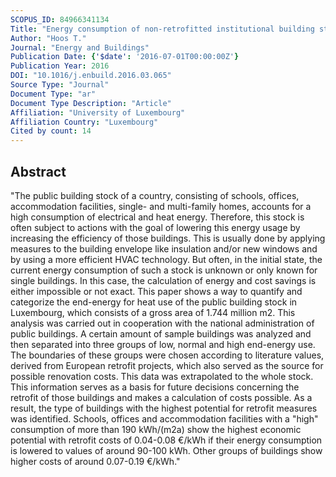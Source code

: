 ```yaml
---
SCOPUS_ID: 84966341134
Title: "Energy consumption of non-retrofitted institutional building stock in Luxembourg and the potential for a cost-efficient retrofit"
Author: "Hoos T."
Journal: "Energy and Buildings"
Publication Date: {'$date': '2016-07-01T00:00:00Z'}
Publication Year: 2016
DOI: "10.1016/j.enbuild.2016.03.065"
Source Type: "Journal"
Document Type: "ar"
Document Type Description: "Article"
Affiliation: "University of Luxembourg"
Affiliation Country: "Luxembourg"
Cited by count: 14
---
```


## Abstract
"The public building stock of a country, consisting of schools, offices, accommodation facilities, single- and multi-family homes, accounts for a high consumption of electrical and heat energy. Therefore, this stock is often subject to actions with the goal of lowering this energy usage by increasing the efficiency of those buildings. This is usually done by applying measures to the building envelope like insulation and/or new windows and by using a more efficient HVAC technology. But often, in the initial state, the current energy consumption of such a stock is unknown or only known for single buildings. In this case, the calculation of energy and cost savings is either impossible or not exact. This paper shows a way to quantify and categorize the end-energy for heat use of the public building stock in Luxembourg, which consists of a gross area of 1.744 million m2. This analysis was carried out in cooperation with the national administration of public buildings. A certain amount of sample buildings was analyzed and then separated into three groups of low, normal and high end-energy use. The boundaries of these groups were chosen according to literature values, derived from European retrofit projects, which also served as the source for possible renovation costs. This data was extrapolated to the whole stock. This information serves as a basis for future decisions concerning the retrofit of those buildings and makes a calculation of costs possible. As a result, the type of buildings with the highest potential for retrofit measures was identified. Schools, offices and accommodation facilities with a \"high\" consumption of more than 190 kWh/(m2a) show the highest economic potential with retrofit costs of 0.04-0.08 €/kWh if their energy consumption is lowered to values of around 90-100 kWh. Other groups of buildings show higher costs of around 0.07-0.19 €/kWh."
